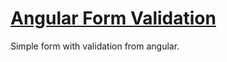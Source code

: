 # [Angular Form Validation](https://tommygaessler.github.io/angular-form-validation)

Simple form with validation from angular.
